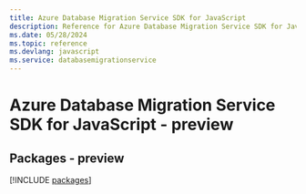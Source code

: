 ```yaml
---
title: Azure Database Migration Service SDK for JavaScript
description: Reference for Azure Database Migration Service SDK for JavaScript
ms.date: 05/28/2024
ms.topic: reference
ms.devlang: javascript
ms.service: databasemigrationservice
---
```

# Azure Database Migration Service SDK for JavaScript - preview
## Packages - preview
[!INCLUDE [packages](database-migration-service-index.md)]